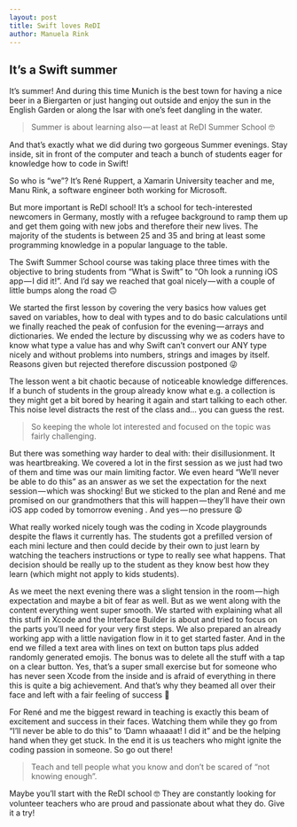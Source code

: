 ```yaml
---
layout: post
title: Swift loves ReDI
author: Manuela Rink
---
```

## It’s a Swift summer
It’s summer! And during this time Munich is the best town for having a nice beer in a Biergarten or just hanging out outside and enjoy the sun in the English Garden or along the Isar with one’s feet dangling in the water.

> Summer is about learning also — at least at ReDI Summer School 🤓

And that’s exactly what we did during two gorgeous Summer evenings. Stay inside, sit in front of the computer and teach a bunch of students eager for knowledge how to code in Swift!

So who is “we”? It’s René Ruppert, a Xamarin University teacher and me, Manu Rink, a software engineer both working for Microsoft.

But more important is ReDI school! It’s a school for tech-interested newcomers in Germany, mostly with a refugee background to ramp them up and get them going with new jobs and therefore their new lives. The majority of the students is between 25 and 35 and bring at least some programming knowledge in a popular language to the table.

The Swift Summer School course was taking place three times with the objective to bring students from “What is Swift” to “Oh look a running iOS app — I did it!”. And I’d say we reached that goal nicely — with a couple of little bumps along the road 🙃

We started the first lesson by covering the very basics how values get saved on variables, how to deal with types and to do basic calculations until we finally reached the peak of confusion for the evening — arrays and dictionaries. We ended the lecture by discussing why we as coders have to know what type a value has and why Swift can’t convert our ANY type nicely and without problems into numbers, strings and images by itself. Reasons given but rejected therefore discussion postponed 😜

The lesson went a bit chaotic because of noticeable knowledge differences. If a bunch of students in the group already know what e.g. a collection is they might get a bit bored by hearing it again and start talking to each other. This noise level distracts the rest of the class and… you can guess the rest.

> So keeping the whole lot interested and focused on the topic was fairly challenging.

But there was something way harder to deal with: their disillusionment. It was heartbreaking. We covered a lot in the first session as we just had two of them and time was our main limiting factor. We even heard “We’ll never be able to do this” as an answer as we set the expectation for the next session — which was shocking! But we sticked to the plan and René and me promised on our grandmothers that this will happen — they’ll have their own iOS app coded by tomorrow evening . And yes — no pressure 😩

What really worked nicely tough was the coding in Xcode playgrounds despite the flaws it currently has. The students got a prefilled version of each mini lecture and then could decide by their own to just learn by watching the teachers instructions or type to really see what happens. That decision should be really up to the student as they know best how they learn (which might not apply to kids students).

As we meet the next evening there was a slight tension in the room — high expectation and maybe a bit of fear as well. But as we went along with the content everything went super smooth. We started with explaining what all this stuff in Xcode and the Interface Builder is about and tried to focus on the parts you’ll need for your very first steps. We also prepared an already working app with a little navigation flow in it to get started faster. And in the end we filled a text area with lines on text on button taps plus added randomly generated emojis. The bonus was to delete all the stuff with a tap on a clear button. Yes, that’s a super small exercise but for someone who has never seen Xcode from the inside and is afraid of everything in there this is quite a big achievement. And that’s why they beamed all over their face and left with a fair feeling of success 💪

For René and me the biggest reward in teaching is exactly this beam of excitement and success in their faces. Watching them while they go from “I’ll never be able to do this” to ‘Damn whaaaat! I did it” and be the helping hand when they get stuck.
In the end it is us teachers who might ignite the coding passion in someone. So go out there!

> Teach and tell people what you know and don’t be scared of “not knowing enough”.

Maybe you’ll start with the ReDI school 🤓 They are constantly looking for volunteer teachers who are proud and passionate about what they do. Give it a try!